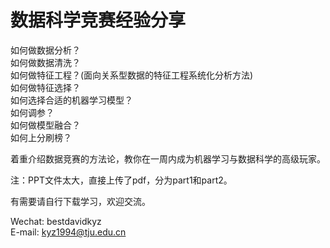 # 数据科学竞赛经验分享
如何做数据分析？  
如何做数据清洗？  
如何做特征工程？(面向关系型数据的特征工程系统化分析方法)  
如何做特征选择？  
如何选择合适的机器学习模型？  
如何调参？  
如何做模型融合？  
如何上分刷榜？  

着重介绍数据竞赛的方法论，教你在一周内成为机器学习与数据科学的高级玩家。  

注：PPT文件太大，直接上传了pdf，分为part1和part2。  

有需要请自行下载学习，欢迎交流。  

Wechat: bestdavidkyz  
E-mail: kyz1994@tju.edu.cn  
